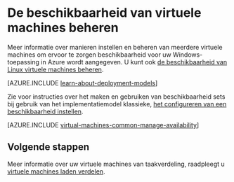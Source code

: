 <properties
    pageTitle="De beschikbaarheid van Windows VMs beheren | Microsoft Azure"
    description="Informatie over het gebruik van meerdere virtuele machines om ervoor te zorgen beschikbaarheid voor uw Windows-toepassing in Azure wordt aangegeven"
    services="virtual-machines-windows"
    documentationCenter=""
    authors="cynthn"
    manager="timlt"
    editor="tysonn"
    tags="azure-resource-manager,azure-service-management"/>

<tags
    ms.service="virtual-machines-windows"
    ms.workload="infrastructure-services"
    ms.tgt_pltfrm="vm-windows"
    ms.devlang="na"
    ms.topic="article"
    ms.date="09/27/2016"
    ms.author="cynthn"/>

# <a name="manage-the-availability-of-virtual-machines"></a>De beschikbaarheid van virtuele machines beheren

Meer informatie over manieren instellen en beheren van meerdere virtuele machines om ervoor te zorgen beschikbaarheid voor uw Windows-toepassing in Azure wordt aangegeven. U kunt ook [de beschikbaarheid van Linux virtuele machines beheren](virtual-machines-linux-manage-availability.md).

[AZURE.INCLUDE [learn-about-deployment-models](../../includes/learn-about-deployment-models-both-include.md)]

Zie voor instructies over het maken en gebruiken van beschikbaarheid sets bij gebruik van het implementatiemodel klassieke, [het configureren van een beschikbaarheid instellen](virtual-machines-windows-classic-configure-availability.md).

[AZURE.INCLUDE [virtual-machines-common-manage-availability](../../includes/virtual-machines-common-manage-availability.md)]

## <a name="next-steps"></a>Volgende stappen

Meer informatie over uw virtuele machines van taakverdeling, raadpleegt u [virtuele machines laden verdelen](virtual-machines-windows-load-balance.md).
